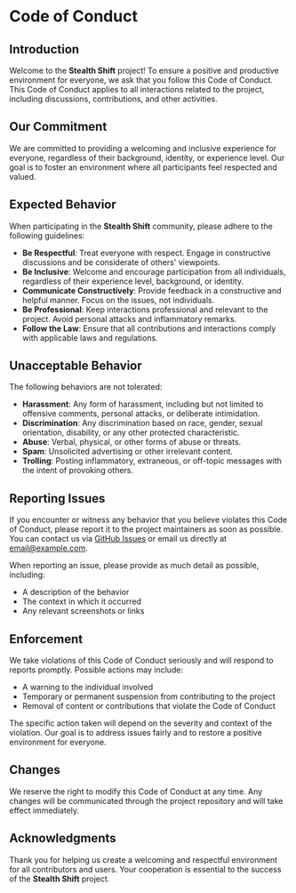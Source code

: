 # Code of Conduct

## Introduction

Welcome to the **Stealth Shift** project! To ensure a positive and productive environment for everyone, we ask that you follow this Code of Conduct. This Code of Conduct applies to all interactions related to the project, including discussions, contributions, and other activities.

## Our Commitment

We are committed to providing a welcoming and inclusive experience for everyone, regardless of their background, identity, or experience level. Our goal is to foster an environment where all participants feel respected and valued.

## Expected Behavior

When participating in the **Stealth Shift** community, please adhere to the following guidelines:

- **Be Respectful**: Treat everyone with respect. Engage in constructive discussions and be considerate of others' viewpoints.
- **Be Inclusive**: Welcome and encourage participation from all individuals, regardless of their experience level, background, or identity.
- **Communicate Constructively**: Provide feedback in a constructive and helpful manner. Focus on the issues, not individuals.
- **Be Professional**: Keep interactions professional and relevant to the project. Avoid personal attacks and inflammatory remarks.
- **Follow the Law**: Ensure that all contributions and interactions comply with applicable laws and regulations.

## Unacceptable Behavior

The following behaviors are not tolerated:

- **Harassment**: Any form of harassment, including but not limited to offensive comments, personal attacks, or deliberate intimidation.
- **Discrimination**: Any discrimination based on race, gender, sexual orientation, disability, or any other protected characteristic.
- **Abuse**: Verbal, physical, or other forms of abuse or threats.
- **Spam**: Unsolicited advertising or other irrelevant content.
- **Trolling**: Posting inflammatory, extraneous, or off-topic messages with the intent of provoking others.

## Reporting Issues

If you encounter or witness any behavior that you believe violates this Code of Conduct, please report it to the project maintainers as soon as possible. You can contact us via [GitHub Issues](https://github.com/jakk-er/stealth-shift/issues) or email us directly at [email@example.com](mailto:email@example.com).

When reporting an issue, please provide as much detail as possible, including:

- A description of the behavior
- The context in which it occurred
- Any relevant screenshots or links

## Enforcement

We take violations of this Code of Conduct seriously and will respond to reports promptly. Possible actions may include:

- A warning to the individual involved
- Temporary or permanent suspension from contributing to the project
- Removal of content or contributions that violate the Code of Conduct

The specific action taken will depend on the severity and context of the violation. Our goal is to address issues fairly and to restore a positive environment for everyone.

## Changes

We reserve the right to modify this Code of Conduct at any time. Any changes will be communicated through the project repository and will take effect immediately.

## Acknowledgments

Thank you for helping us create a welcoming and respectful environment for all contributors and users. Your cooperation is essential to the success of the **Stealth Shift** project.
